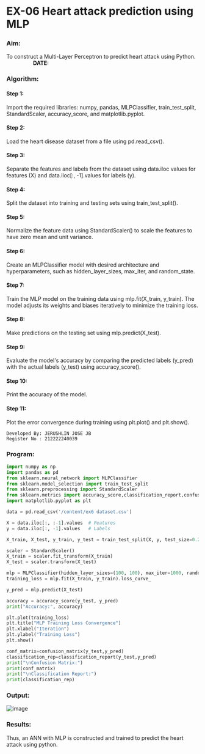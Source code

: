 # EX-06 Heart attack prediction using MLP
### Aim:
To construct a  Multi-Layer Perceptron to predict heart attack using Python. &emsp;&emsp;&emsp;&emsp;&emsp;**DATE:**
### Algorithm:
#### Step 1:
Import the required libraries: numpy, pandas, MLPClassifier, train_test_split, StandardScaler, accuracy_score, and matplotlib.pyplot.<BR>
#### Step 2:
Load the heart disease dataset from a file using pd.read_csv().<BR>
#### Step 3:
Separate the features and labels from the dataset using data.iloc values for features (X) and data.iloc[:, -1].values for labels (y).<BR>
#### Step 4:
Split the dataset into training and testing sets using train_test_split().<BR>
#### Step 5:
Normalize the feature data using StandardScaler() to scale the features to have zero mean and unit variance.<BR>
#### Step 6:
Create an MLPClassifier model with desired architecture and hyperparameters, such as hidden_layer_sizes, max_iter, and random_state.<BR>
#### Step 7:
Train the MLP model on the training data using mlp.fit(X_train, y_train). The model adjusts its weights and biases iteratively to minimize the training loss.<BR>
#### Step 8:
Make predictions on the testing set using mlp.predict(X_test).<BR>
#### Step 9:
Evaluate the model's accuracy by comparing the predicted labels (y_pred) with the actual labels (y_test) using accuracy_score().<BR>
#### Step 10:
Print the accuracy of the model.<BR>
#### Step 11:
Plot the error convergence during training using plt.plot() and plt.show().<BR>
```
Developed By: JERUSHLIN JOSE JB
Register No : 212222240039
```
### Program:
```Python
import numpy as np                              
import pandas as pd                             
from sklearn.neural_network import MLPClassifier
from sklearn.model_selection import train_test_split
from sklearn.preprocessing import StandardScaler
from sklearn.metrics import accuracy_score,classification_report,confusion_matrix
import matplotlib.pyplot as plt

data = pd.read_csv('/content/ex6 dataset.csv')

X = data.iloc[:, :-1].values  # Features
y = data.iloc[:, -1].values   # Labels

X_train, X_test, y_train, y_test = train_test_split(X, y, test_size=0.2, random_state=42)

scaler = StandardScaler()
X_train = scaler.fit_transform(X_train)
X_test = scaler.transform(X_test)

mlp = MLPClassifier(hidden_layer_sizes=(100, 100), max_iter=1000, random_state=42)
training_loss = mlp.fit(X_train, y_train).loss_curve_

y_pred = mlp.predict(X_test)

accuracy = accuracy_score(y_test, y_pred)
print("Accuracy:", accuracy)

plt.plot(training_loss)
plt.title("MLP Training Loss Convergence")
plt.xlabel("Iteration")
plt.ylabel("Training Loss")
plt.show()

conf_matrix=confusion_matrix(y_test,y_pred)
classification_rep=classification_report(y_test,y_pred)
print("\nConfusion Matrix:")
print(conf_matrix)
print("\nClassification Report:")
print(classification_rep)

```
### Output:  
![image](https://github.com/MukeshVelmurugan/EX-6-NN/assets/118707363/52630b1f-8ff1-4d7d-b158-b1726a300829)

### Results:
Thus, an ANN with MLP is constructed and trained to predict the heart attack using python.
